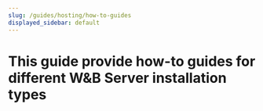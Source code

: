 ```yaml
---
slug: /guides/hosting/how-to-guides
displayed_sidebar: default
---
```


# This guide provide how-to guides for different W&B Server installation types
